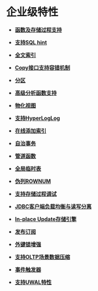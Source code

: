 # 企业级特性

-   **[函数及存储过程支持](函数及存储过程支持.md)**  

-   **[支持SQL hint](支持SQL-hint.md)**  

-   **[全文索引](全文索引.md)**  

-   **[Copy接口支持容错机制](Copy接口支持容错机制.md)**  

-   **[分区](分区.md)**  

-   **[高级分析函数支持](高级分析函数支持.md)**  

-   **[物化视图](物化视图.md)**  

-   **[支持HyperLogLog](支持HyperLogLog.md)**  

-   **[在线添加索引](在线添加索引.md)**  

-   **[自治事务](自治事务.md)**  

-   **[管道函数](管道函数.md)** 

-   **[全局临时表](全局临时表.md)**  
 
-   **[伪列ROWNUM](伪列ROWNUM.md)**  

-   **[支持存储过程调试](支持存储过程调试.md)**  

-   **[JDBC客户端负载均衡与读写分离](JDBC客户端负载均衡与读写分离.md)**

-   **[In-place Update存储引擎](In-place-Update存储引擎.md)**

-   **[发布订阅](发布订阅.md)**

-   **[外键锁增强](外键锁增强.md)**

-   **[支持OLTP场景数据压缩](支持OLTP场景数据压缩.md)**

-   **[事件触发器](事件触发器.md)**

-   **[支持UWAL特性](支持UWAL特性.md)**